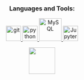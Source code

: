 <h3 align="center">Languages and Tools:</h3>
<p align="center"> 
</a>  
<a href="https://git-scm.com/" target="_blank"> <img src="https://www.vectorlogo.zone/logos/git-scm/git-scm-icon.svg" alt="git" width="40" height="40"/> 
</a>
<a href="https://www.python.org" target="_blank"> <img src="https://cdn.jsdelivr.net/gh/devicons/devicon/icons/python/python-original.svg" alt="python" width="40" height="40"/> </a>
<a href="https://www.mysql.com/" target="_blank"> <img src="https://cdn.jsdelivr.net/gh/devicons/devicon/icons/mysql/mysql-original-wordmark.svg" alt="MySQL" width="60" height="60"/>
</a>
<a href="https://jupyter.org//" target="_blank"> <img src="https://cdn.jsdelivr.net/gh/devicons/devicon/icons/jupyter/jupyter-original-wordmark.svg" alt="Jupyter" width="40" height="40"/>

<p align="center"> 
</a>  

<img src="https://media.giphy.com/media/vFKqnCdLPNOKc/giphy.gif" width="70" height="70" />

